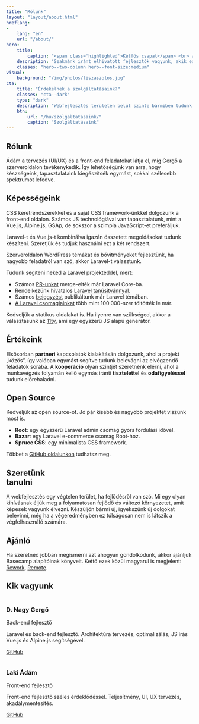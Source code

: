 ```yaml
---
title: "Rólunk"
layout: "layout/about.html"
hreflang:
-
    lang: "en"
    url: "/about/"
hero:
    title:
        caption: "<span class='highlighted'>Kétfős csapat</span> <br> ami sokat tud"
    description: "Szakmánk iránt elhivatott fejlesztők vagyunk, akik együtt tanulnak, fejlődnek, publikálnak és alkotnak."
    classes: "hero--two-column hero--font-size:medium"
visual:
    background: "/img/photos/tiszaszolos.jpg"
cta:
    title: "Érdekelnek a szolgáltatásaink?"
    classes: "cta--dark"
    type: "dark"
    description: "Webfejlesztés területén belül szinte bármiben tudunk segíteni, legyen egy új weboldal, vagy egy egyedi alkalmazás."
    btn:
        url: "/hu/szolgaltatasaink/"
        caption: "Szolgáltatásaink"
---
```


<div class="l-post l-post--narrow">
    <div class="container container--narrow">
        <div class="l-post__list">
            <div class="text-card text-card--two-column">
                <h2 class="text-card__title">Rólunk</h2>
                <div class="post-content">
                    <p>Ádám a tervezés (UI/UX) és a front-end feladatokat látja el, míg Gergő a szerveroldalon tevékenykedik. Így lehetőségünk van arra, hogy készségeink, tapasztalataink kiegészítsék egymást, sokkal szélesebb spektrumot lefedve.</p>
                </div>
            </div>
            <div class="text-card text-card--two-column">
                <h2 class="text-card__title">Képességeink</h2>
                <div class="post-content">
                    <p>CSS keretrendszerekkel és a saját CSS framework-ünkkel dolgozunk a front-end oldalon. Számos JS technológiával van tapasztalatunk, mint a Vue.js, Alpine.js, GSAp, de sokszor a szimpla JavaScript-et preferáljuk.</p>
                    <p>Laravel-t és Vue.js-t kombinálva igazán összetett megoldásokat tudunk készíteni. Szeretjük és tudjuk használni ezt a két rendszert.</p>
                    <p>Szerveroldalon WordPress témákat és bővítményeket fejlesztünk, ha nagyobb feladatról van szó, akkor Laravel-t választunk.</p>
                    <p>Tudunk segíteni neked a Laravel projekteddel, mert:</p>
                    <ul>
                        <li>Számos <a href="https://github.com/laravel/framework/commits?author=iamgergo">PR-unkat</a> merge-elték már Laravel Core-ba.</li>
                        <li>Rendelkezünk hivatalos <a href="https://exam.laravelcert.com/is/D-Nagy-Gergo/certified-since/2020-06-23">Laravel tanúsítvánnyal</a>.</li>
                        <li>Számos <a href="https://pineco.de/category/laravel/">bejegyzést</a> publikáltunk már Laravel témában.</li>
                        <li><a href="https://packagist.org/users/conedevelopment/packages/">A Laravel csomagjainkat</a> több mint 100.000-szer töltötték le már.</li>
                    </ul>
                    <p>Kedveljük a statikus oldalakat is. Ha ilyenre van szükséged, akkor a választásunk az <a href="https://www.11ty.dev/">11ty</a>, ami egy egyszerű JS alapú generátor.</p>
                </div>
            </div>
            <div class="text-card text-card--two-column">
                <h2 class="text-card__title">Értékeink</h2>
                <div class="post-content">
                    <p>
                        Elsősorban <strong>partneri</strong> kapcsolatok kialakításán dolgozunk, ahol a projekt „közös”, így valóban egymást segítve tudunk belevágni az elvégzendő feladatok sorába. A <strong>kooperáció</strong> olyan szintjét szeretnénk elérni, ahol a munkavégzés folyamán kellő egymás iránti <strong>tisztelettel</strong> és <strong>odafigyeléssel</strong> tudunk előrehaladni.
                    </p>
                </div>
            </div>
            <div class="text-card text-card--two-column">
                <h2 class="text-card__title">Open Source</h2>
                <div class="post-content">
                    <p>Kedveljük az open source-ot. Jó pár kisebb és nagyobb projektet viszünk most is.</p>
                    <ul>
                        <li><strong>Root</strong>: egy egyszerű Laravel admin csomag gyors fordulási idővel.</li>
                        <li><strong>Bazar</strong>: egy Laravel e-commerce csomag Root-hoz.</li>
                        <li><strong>Spruce CSS</strong>: egy minimalista CSS framework.</li>
                    </ul>
                    <p>Többet a <a href="https://github.com/conedevelopment">GitHub oldalunkon</a> tudhatsz meg.</p>
                </div>
            </div>
            <div class="text-card text-card--two-column">
                <h2 class="text-card__title">Szeretünk<br>tanulni</h2>
                <div class="post-content">
                    <p>A webfejlesztés egy végtelen terület, ha fejlődésről van szó. Mi egy olyan kihívásnak éljük meg a folyamatosan fejlődő és változó környezetet, amit képesek vagyunk élvezni. Készüljön bármi új, igyekszünk új dolgokat belevinni, még ha a végeredményben ez túlságosan nem is látszik a végfelhasználó számára.</p>
                </div>
            </div>
            <div class="text-card text-card--two-column">
                <h2 class="text-card__title">Ajánló</h2>
                <div class="post-content">
                    <p>Ha szeretnéd jobban megismerni azt ahogyan gondolkodunk, akkor ajánljuk Basecamp alapítóinak könyveit. Kettő ezek közül magyarul is megjelent: <a href="https://www.libri.hu/konyv/jason_fried.rework.html">Rework</a>, <a href="https://www.libri.hu/konyv/jason_fried.remote.html">Remote</a>.</p>
                </div>
            </div>
            <div class="text-card text-card--two-column">
                <h2 class="text-card__title">Kik vagyunk</h2>
                <div class="l-team-member">
                    <div class="team-member-card">
                        <div class="team-member-card__header">
                            <img src="//secure.gravatar.com/avatar/511c68b33bbb4e963fb2605fcef8a5fb?s=128&amp;d=mm&amp;r=g" alt="" class="team-member-card__avatar">
                            <div class="team-member-card__caption">
                                <h3 class="team-member-card__name">D. Nagy Gergő</h3>
                                <p class="team-member-card__job">Back-end fejlesztő</p>
                            </div>
                        </div>
                        <div class="team-member-card__body">
                            <p>Laravel és back-end fejlesztő. Architektúra tervezés, optimalizálás, JS írás Vue.js és Alpine.js segítségével.</p>
                            <p><a href="https://github.com/iamgergo" target="_blank" rel="noopener">GitHub</a>
                            </p>
                        </div>
                    </div>
                    <div class="team-member-card">
                        <div class="team-member-card__header">
                            <img src="//secure.gravatar.com/avatar/fd9479a898c593601efd2fe758a86dba?s=128&amp;d=mm&amp;r=g" alt="" class="team-member-card__avatar">
                            <div class="team-member-card__caption">
                                <h3 class="team-member-card__name">Laki Ádám</h3>
                                <p class="team-member-card__job">Front-end fejlesztő</p>
                            </div>
                        </div>
                        <div class="team-member-card__body">
                            <p>Front-end fejlesztő széles érdeklődéssel. Teljesítmény, UI, UX tervezés, akadálymentesítés.</p>
                            <p><a href="https://github.com/adamlaki" target="_blank" rel="noopener">GitHub</a></p>
                        </div>
                    </div>
                </div>
            </div>
        </div>
    </div>
</div>
